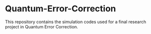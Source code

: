 # Quantum-Error-Correction

This repository contains the simulation codes used for a final research project in Quantum Error Correction. 

